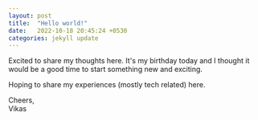 ```yaml
---
layout: post
title:  "Hello world!"
date:   2022-10-18 20:45:24 +0530
categories: jekyll update
---
```

Excited to share my thoughts here. It's my birthday today and I thought it would be a good time to start something new and exciting.

Hoping to share my experiences (mostly tech related) here.

Cheers,<br />
Vikas
